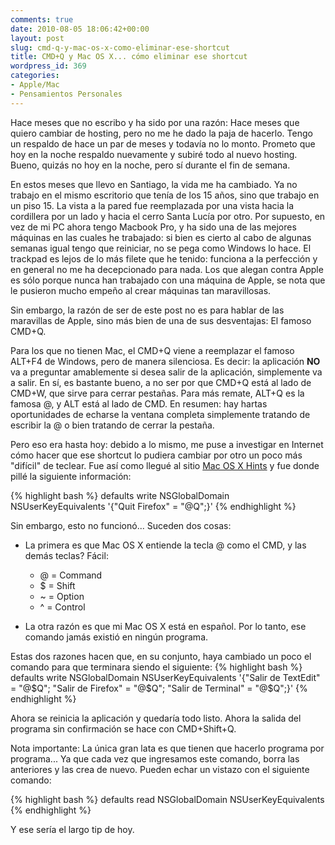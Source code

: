 ```yaml
---
comments: true
date: 2010-08-05 18:06:42+00:00
layout: post
slug: cmd-q-y-mac-os-x-como-eliminar-ese-shortcut
title: CMD+Q y Mac OS X... cómo eliminar ese shortcut
wordpress_id: 369
categories:
- Apple/Mac
- Pensamientos Personales
---
```


Hace meses que no escribo y ha sido por una razón: Hace meses que quiero cambiar de hosting, pero no me he dado la paja de hacerlo. Tengo un respaldo de hace un par de meses y todavía no lo monto. Prometo que hoy en la noche respaldo nuevamente y subiré todo al nuevo hosting. Bueno, quizás no hoy en la noche, pero sí durante el fin de semana.

En estos meses que llevo en Santiago, la vida me ha cambiado. Ya no trabajo en el mismo escritorio que tenía de los 15 años, sino que trabajo en un piso 15. La vista a la pared fue reemplazada por una vista hacia la cordillera por un lado y hacia el cerro Santa Lucía por otro. Por supuesto, en vez de mi PC ahora tengo Macbook Pro, y ha sido una de las mejores máquinas en las cuales he trabajado: si bien es cierto al cabo de algunas semanas igual tengo que reiniciar, no se pega como Windows lo hace. El trackpad es lejos de lo más filete que he tenido: funciona a la perfección y en general no me ha decepcionado para nada. Los que alegan contra Apple es sólo porque nunca han trabajado con una máquina de Apple, se nota que le pusieron mucho empeño al crear máquinas tan maravillosas. 
<!-- more -->
Sin embargo, la razón de ser de este post no es para hablar de las maravillas de Apple, sino más bien de una de sus desventajas: El famoso CMD+Q. 

Para los que no tienen Mac, el CMD+Q viene a reemplazar el famoso ALT+F4 de Windows, pero de manera silenciosa. Es decir: la aplicación **NO** va a preguntar amablemente si desea salir de la aplicación, simplemente va a salir. En sí, es bastante bueno, a no ser por que CMD+Q está al lado de CMD+W, que sirve para cerrar pestañas. Para más remate, ALT+Q es la famosa @, y ALT está al lado de CMD. En resumen: hay hartas oportunidades de echarse la ventana completa simplemente tratando de escribir la @ o bien tratando de cerrar la pestaña. 

Pero eso era hasta hoy: debido a lo mismo, me puse a investigar en Internet cómo hacer que ese shortcut lo pudiera cambiar por otro un poco más "difícil" de teclear. Fue así como llegué al sitio [Mac OS X Hints](http://www.macosxhints.com/) y fue donde pillé la siguiente información: 

{% highlight bash %}
defaults write NSGlobalDomain NSUserKeyEquivalents '{"Quit Firefox" = "@Q";}'
{% endhighlight %}

Sin embargo, esto no funcionó... Suceden dos cosas: 



	
  * La primera es que Mac OS X entiende la tecla @ como el CMD, y las demás teclas? Fácil: 
    * @ = Command
    * $ = Shift
    * ~ = Option
    * ^ = Control

	
  * La otra razón es que mi Mac OS X está en español. Por lo tanto, ese comando jamás existió en ningún programa.



Estas dos razones hacen que, en su conjunto, haya cambiado un poco el comando para que terminara siendo el siguiente: 
{% highlight bash %}
defaults write NSGlobalDomain NSUserKeyEquivalents '{"Salir de TextEdit" = "@$Q"; "Salir de Firefox" = "@$Q"; "Salir de Terminal" = "@$Q";}'
{% endhighlight %}

Ahora se reinicia la aplicación y quedaría todo listo. Ahora la salida del programa sin confirmación se hace con CMD+Shift+Q.

Nota importante: La única gran lata es que tienen que hacerlo programa por programa... Ya que cada vez que ingresamos este comando, borra las anteriores y las crea de nuevo. Pueden echar un vistazo con el siguiente comando: 

{% highlight bash %}
defaults read NSGlobalDomain NSUserKeyEquivalents
{% endhighlight %}

Y ese sería el largo tip de hoy.

